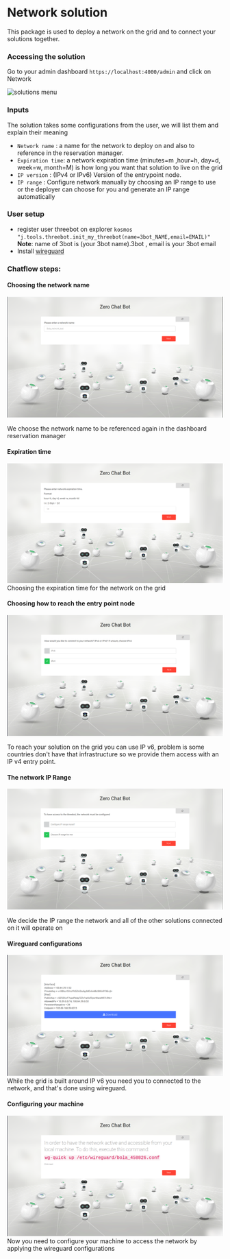 # Network solution

This package is used to deploy a network on the grid and to connect your solutions together.

### Accessing the solution

Go to your admin dashboard `https://localhost:4000/admin` and click on Network

![solutions menu](adminmenu2.png)


### Inputs

The solution takes some configurations from the user, we will list them and explain their meaning

- `Network name` : a name for the network to deploy on and also to reference in the reservation manager.
- `Expiration time`: a network expiration time (minutes=m ,hour=h, day=d, week=w, month=M) is how long you want that solution to live on the grid
- `IP version` : (IPv4 or IPv6) Version of the entrypoint node.
- `IP range` : Configure network manually by choosing an IP range to use or the deployer can choose for you and generate an IP range automatically



### User setup

- register user threebot on explorer `kosmos "j.tools.threebot.init_my_threebot(name=3bot_NAME,email=EMAIL)"` **Note**: name of 3bot is (your 3bot name).3bot , email is your 3bot email
- Install [wireguard](https://www.wireguard.com/install/)


### Chatflow steps:

#### Choosing the network name

![Step1](./img/network1.png)

We choose the network name to be referenced again in the dashboard reservation manager

#### Expiration time

![Step2](./img/network2.png)
Choosing the expiration time for the network on the grid

#### Choosing how to reach the entry point node

![Step3](./img/network3.png)

To reach your solution on the grid you can use IP v6, problem is some countries don't have that infrastructure so we provide them access with an IP v4 entry point.

#### The network IP Range

![Step4](./img/network4.png)

We decide the IP range the network and all of the other solutions connected on it will operate on

#### Wireguard configurations

![Step6](./img/network6.png)
While the grid is built around IP v6 you need you to connected to the network, and that's done using wireguard.

#### Configuring your machine

![Step7](./img/network7.png)
Now you need to configure your machine to access the network by applying the wireguard configurations


